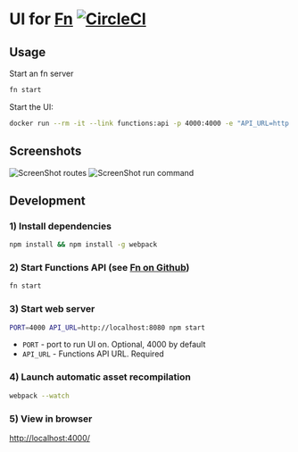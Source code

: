 # UI for [Fn](https://github.com/fnproject/fn) [![CircleCI](https://circleci.com/gh/fnproject/ui.svg?style=svg)](https://circleci.com/gh/fnproject/ui)

## Usage

Start an fn server

```sh
fn start
```

Start the UI:

```sh
docker run --rm -it --link functions:api -p 4000:4000 -e "API_URL=http://api:8080" fnproject/ui
```

## Screenshots

![ScreenShot routes](https://raw.githubusercontent.com/fnproject/ui/master/docs/screenshots/routes.png)
![ScreenShot run command](https://raw.githubusercontent.com/fnproject/ui/master/docs/screenshots/run.png)

## Development

### 1) Install dependencies

```sh
npm install && npm install -g webpack
```

### 2) Start Functions API (see [Fn on Github](http://github.com/fnproject/fn))

```sh
fn start
```

### 3) Start web server

```sh
PORT=4000 API_URL=http://localhost:8080 npm start
```

* `PORT` - port to run UI on. Optional, 4000 by default
* `API_URL` - Functions API URL. Required

### 4) Launch automatic asset recompilation

```sh
webpack --watch
```

### 5) View in browser

[http://localhost:4000/](http://localhost:4000/)
